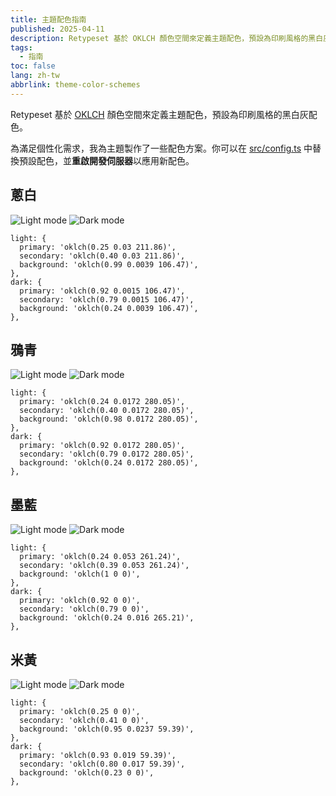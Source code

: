 ```yaml
---
title: 主題配色指南
published: 2025-04-11
description: Retypeset 基於 OKLCH 顏色空間來定義主題配色，預設為印刷風格的黑白灰配色。為滿足個性化需求，我為主題製作了一些配色方案。你可以在 src/config.ts 中替換預設配色，並重啟開發伺服器以應用新配色。
tags:
  - 指南
toc: false
lang: zh-tw
abbrlink: theme-color-schemes
---
```


Retypeset 基於 [OKLCH](https://oklch.com/) 顏色空間來定義主題配色，預設為印刷風格的黑白灰配色。

為滿足個性化需求，我為主題製作了一些配色方案。你可以在 [src/config.ts](https://github.com/radishzzz/astro-theme-retypeset/blob/master/src/config.ts) 中替換預設配色，並**重啟開發伺服器**以應用新配色。

## 蔥白

![Light mode](../../../assets/1-light.jpeg)
![Dark mode](../../../assets/1-dark.jpeg)

```
light: {
  primary: 'oklch(0.25 0.03 211.86)',
  secondary: 'oklch(0.40 0.03 211.86)',
  background: 'oklch(0.99 0.0039 106.47)',
},
dark: {
  primary: 'oklch(0.92 0.0015 106.47)',
  secondary: 'oklch(0.79 0.0015 106.47)',
  background: 'oklch(0.24 0.0039 106.47)',
},
```

## 鴉青

![Light mode](../../../assets/2-light.jpeg)
![Dark mode](../../../assets/2-dark.jpeg)

```
light: {
  primary: 'oklch(0.24 0.0172 280.05)',
  secondary: 'oklch(0.40 0.0172 280.05)',
  background: 'oklch(0.98 0.0172 280.05)',
},
dark: {
  primary: 'oklch(0.92 0.0172 280.05)',
  secondary: 'oklch(0.79 0.0172 280.05)',
  background: 'oklch(0.24 0.0172 280.05)',
},
```

## 墨藍

![Light mode](../../../assets/4-light.jpeg)
![Dark mode](../../../assets/4-dark.jpeg)

```
light: {
  primary: 'oklch(0.24 0.053 261.24)',
  secondary: 'oklch(0.39 0.053 261.24)',
  background: 'oklch(1 0 0)',
},
dark: {
  primary: 'oklch(0.92 0 0)',
  secondary: 'oklch(0.79 0 0)',
  background: 'oklch(0.24 0.016 265.21)',
},
```

## 米黃

![Light mode](../../../assets/3-light.jpeg)
![Dark mode](../../../assets/3-dark.jpeg)

```
light: {
  primary: 'oklch(0.25 0 0)',
  secondary: 'oklch(0.41 0 0)',
  background: 'oklch(0.95 0.0237 59.39)',
},
dark: {
  primary: 'oklch(0.93 0.019 59.39)',
  secondary: 'oklch(0.80 0.017 59.39)',
  background: 'oklch(0.23 0 0)',
},
``` 
